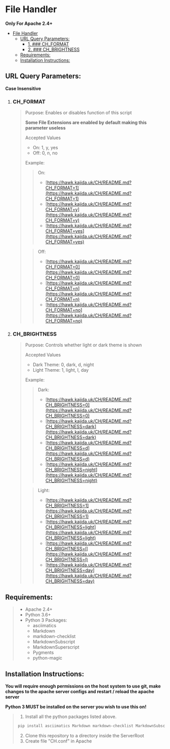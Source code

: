 # File Handler

**Only For Apache 2.4+**

- [File Handler](#file-handler)
    - [URL Query Parameters:](#url-query-parameters)
        - [1. ### CH_FORMAT](#1--ch_format)
        - [2. ### CH_BRIGHTNESS](#2--ch_brightness)
    - [Requirements:](#requirements)
    - [Installation Instructions:](#installation-instructions)

## URL Query Parameters:

**Case Insensitive**

1.  ### CH_FORMAT

    > Purpose: Enables or disables function of this script
    >
    > **Some File Extensions are enabled by default making this parameter useless**
    >
    > Accepted Values
    >
    > -   On: 1, y, yes
    > -   Off: 0, n, no
    >
    > Example:
    >
    > > On:
    > >
    > > -   [https://hawk.kajida.uk/CH/README.md?CH_FORMAT=1](https://hawk.kajida.uk/CH/README.md?CH_FORMAT=1)
    > > -   [https://hawk.kajida.uk/CH/README.md?CH_FORMAT=y](https://hawk.kajida.uk/CH/README.md?CH_FORMAT=y)
    > > -   [https://hawk.kajida.uk/CH/README.md?CH_FORMAT=yes](https://hawk.kajida.uk/CH/README.md?CH_FORMAT=yes)
    >
    > > Off:
    > >
    > > -   [https://hawk.kajida.uk/CH/README.md?CH_FORMAT=0](https://hawk.kajida.uk/CH/README.md?CH_FORMAT=0)
    > > -   [https://hawk.kajida.uk/CH/README.md?CH_FORMAT=n](https://hawk.kajida.uk/CH/README.md?CH_FORMAT=n)
    > > -   [https://hawk.kajida.uk/CH/README.md?CH_FORMAT=no](https://hawk.kajida.uk/CH/README.md?CH_FORMAT=no)

2.  ### CH_BRIGHTNESS

    > Purpose: Controls whether light or dark theme is shown
    >
    > Accepted Values
    >
    > -   Dark Theme: 0, dark, d, night
    > -   Light Theme: 1, light, l, day
    >
    > Example:
    >
    > > Dark:
    > >
    > > -   [https://hawk.kajida.uk/CH/README.md?CH_BRIGHTNESS=0](https://hawk.kajida.uk/CH/README.md?CH_BRIGHTNESS=0)
    > > -   [https://hawk.kajida.uk/CH/README.md?CH_BRIGHTNESS=dark](https://hawk.kajida.uk/CH/README.md?CH_BRIGHTNESS=dark)
    > > -   [https://hawk.kajida.uk/CH/README.md?CH_BRIGHTNESS=d](https://hawk.kajida.uk/CH/README.md?CH_BRIGHTNESS=d)
    > > -   [https://hawk.kajida.uk/CH/README.md?CH_BRIGHTNESS=night](https://hawk.kajida.uk/CH/README.md?CH_BRIGHTNESS=night)
    >
    > > Light:
    > >
    > > -   [https://hawk.kajida.uk/CH/README.md?CH_BRIGHTNESS=1](https://hawk.kajida.uk/CH/README.md?CH_BRIGHTNESS=1)
    > > -   [https://hawk.kajida.uk/CH/README.md?CH_BRIGHTNESS=light](https://hawk.kajida.uk/CH/README.md?CH_BRIGHTNESS=light)
    > > -   [https://hawk.kajida.uk/CH/README.md?CH_BRIGHTNESS=l](https://hawk.kajida.uk/CH/README.md?CH_BRIGHTNESS=l)
    > > -   [https://hawk.kajida.uk/CH/README.md?CH_BRIGHTNESS=day](https://hawk.kajida.uk/CH/README.md?CH_BRIGHTNESS=day)

## Requirements:

> -   Apache 2.4+
> -   Python 3.6+
> -   Python 3 Packages:
>     -   asciimatics
>     -   Markdown
>     -   markdown-checklist
>     -   MarkdownSubscript
>     -   MarkdownSuperscript
>     -   Pygments
>     -   python-magic

## Installation Instructions:

**You will require enough permissions on the host system to use git, make changes to the apache server configs and restart / reload the apache server**

**Python 3 MUST be installed on the server you wish to use this on!**

> 1.  Install all the python packages listed above.
>
> ```powershell
> pip install asciimatics Markdown markdown-checklist MarkdownSubscript MarkdownSuperscript Pygments python-magic
> ```
>
> 2.  Clone this repository to a directory inside the ServerRoot
> 3.  Create file "CH.conf" in Apache
